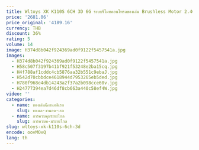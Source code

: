 ```yaml
---
title: Wltoys XK K110S 6CH 3D 6G ระบบรีโมทคอนโทรลของเล่น Brushless Motor 2.4G RC เฮลิคอปเตอร์ BNF/RTF ใช้งานร่วมกับ FUTABA S-FHSS
price: '2681.06'
price_original: '4189.16'
currency: THB
discount: 36%
rating: 5
volume: 14
image: H374d8b042f924369ad0f9122f5457541a.jpg
images:
  - H374d8b042f924369ad0f9122f5457541a.jpg
  - H58c507f3197b41bf921f53248e2ba15cq.jpg
  - H4f788af1cddc4cb5876aa32b551c9ebaJ.jpg
  - H542d70cbbdce4618944d7953265eb5ded.jpg
  - H780f968e4db14243a2f37a2b098cce60v.jpg
  - H24777394ea7d46df8cb663a440c58ef4W.jpg
video: ''
categories:
  - name: ของเล่น&งานอดิเรก
    slug: ของเล-งานอด-เรก
  - name: การควบคุมระยะไกล
    slug: การควบค-มระยะไกล
slug: wltoys-xk-k110s-6ch-3d
encode: oovMOxQ
lang: th
---
```

  